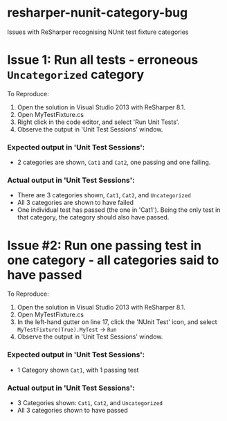 resharper-nunit-category-bug
============================

Issues with ReSharper recognising NUnit test fixture categories

# Issue 1: Run all tests - erroneous `Uncategorized` category

To Reproduce:

1. Open the solution in Visual Studio 2013 with ReSharper 8.1.
2. Open MyTestFixture.cs
3. Right click in the code editor, and select 'Run Unit Tests'.
4. Observe the output in 'Unit Test Sessions' window.

### Expected output in 'Unit Test Sessions':
* 2 categories are shown, `Cat1` and `Cat2`, one passing and one failing.

### Actual output in 'Unit Test Sessions':
* There are 3 categories shown, `Cat1`, `Cat2`, and `Uncategorized`
* All 3 categories are shown to have failed
* One individual test has passed (the one in 'Cat1'). Being the only test in that category, the category should also have passed.


# Issue #2: Run one passing test in one category - all categories said to have passed

To Reproduce:

1. Open the solution in Visual Studio 2013 with ReSharper 8.1.
2. Open MyTestFixture.cs
3. In the left-hand gutter on line 17, click the 'NUnit Test' icon, and select `MyTestFixture(True).MyTest` -> `Run`
4. Observe the output in 'Unit Test Sessions' window.

### Expected output in 'Unit Test Sessions':
* 1 Category shown `Cat1`, with 1 passing test

### Actual output in 'Unit Test Sessions':
* 3 Categories shown: `Cat1`, `Cat2`, and `Uncategorized`
* All 3 categories shown to have passed